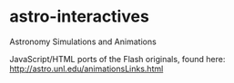# astro-interactives
Astronomy Simulations and Animations

JavaScript/HTML ports of the Flash originals, found here: http://astro.unl.edu/animationsLinks.html

